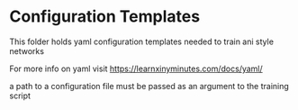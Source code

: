 # Configuration Templates 

This folder holds yaml configuration templates needed to train ani style
networks

For more info on yaml visit https://learnxinyminutes.com/docs/yaml/

a path to a configuration file must be passed as an argument to the training script
